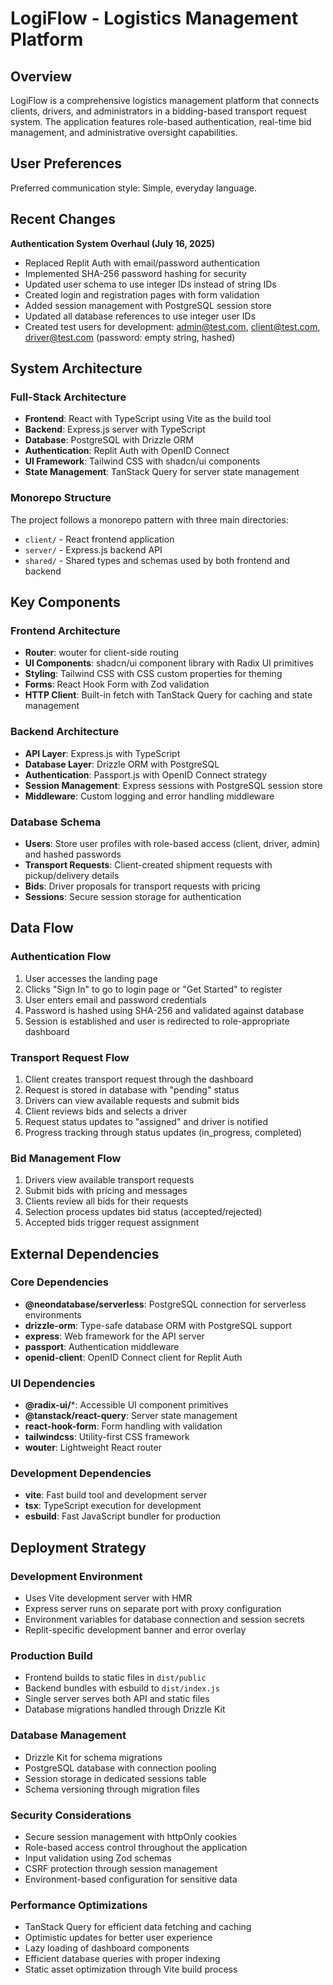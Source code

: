 # LogiFlow - Logistics Management Platform

## Overview

LogiFlow is a comprehensive logistics management platform that connects clients, drivers, and administrators in a bidding-based transport request system. The application features role-based authentication, real-time bid management, and administrative oversight capabilities.

## User Preferences

Preferred communication style: Simple, everyday language.

## Recent Changes

**Authentication System Overhaul (July 16, 2025)**
- Replaced Replit Auth with email/password authentication
- Implemented SHA-256 password hashing for security
- Updated user schema to use integer IDs instead of string IDs
- Created login and registration pages with form validation
- Added session management with PostgreSQL session store
- Updated all database references to use integer user IDs
- Created test users for development: admin@test.com, client@test.com, driver@test.com (password: empty string, hashed)

## System Architecture

### Full-Stack Architecture
- **Frontend**: React with TypeScript using Vite as the build tool
- **Backend**: Express.js server with TypeScript
- **Database**: PostgreSQL with Drizzle ORM
- **Authentication**: Replit Auth with OpenID Connect
- **UI Framework**: Tailwind CSS with shadcn/ui components
- **State Management**: TanStack Query for server state management

### Monorepo Structure
The project follows a monorepo pattern with three main directories:
- `client/` - React frontend application
- `server/` - Express.js backend API
- `shared/` - Shared types and schemas used by both frontend and backend

## Key Components

### Frontend Architecture
- **Router**: wouter for client-side routing
- **UI Components**: shadcn/ui component library with Radix UI primitives
- **Styling**: Tailwind CSS with CSS custom properties for theming
- **Forms**: React Hook Form with Zod validation
- **HTTP Client**: Built-in fetch with TanStack Query for caching and state management

### Backend Architecture
- **API Layer**: Express.js with TypeScript
- **Database Layer**: Drizzle ORM with PostgreSQL
- **Authentication**: Passport.js with OpenID Connect strategy
- **Session Management**: Express sessions with PostgreSQL session store
- **Middleware**: Custom logging and error handling middleware

### Database Schema
- **Users**: Store user profiles with role-based access (client, driver, admin) and hashed passwords
- **Transport Requests**: Client-created shipment requests with pickup/delivery details
- **Bids**: Driver proposals for transport requests with pricing
- **Sessions**: Secure session storage for authentication

## Data Flow

### Authentication Flow
1. User accesses the landing page
2. Clicks "Sign In" to go to login page or "Get Started" to register
3. User enters email and password credentials
4. Password is hashed using SHA-256 and validated against database
5. Session is established and user is redirected to role-appropriate dashboard

### Transport Request Flow
1. Client creates transport request through the dashboard
2. Request is stored in database with "pending" status
3. Drivers can view available requests and submit bids
4. Client reviews bids and selects a driver
5. Request status updates to "assigned" and driver is notified
6. Progress tracking through status updates (in_progress, completed)

### Bid Management Flow
1. Drivers view available transport requests
2. Submit bids with pricing and messages
3. Clients review all bids for their requests
4. Selection process updates bid status (accepted/rejected)
5. Accepted bids trigger request assignment

## External Dependencies

### Core Dependencies
- **@neondatabase/serverless**: PostgreSQL connection for serverless environments
- **drizzle-orm**: Type-safe database ORM with PostgreSQL support
- **express**: Web framework for the API server
- **passport**: Authentication middleware
- **openid-client**: OpenID Connect client for Replit Auth

### UI Dependencies
- **@radix-ui/***: Accessible UI component primitives
- **@tanstack/react-query**: Server state management
- **react-hook-form**: Form handling with validation
- **tailwindcss**: Utility-first CSS framework
- **wouter**: Lightweight React router

### Development Dependencies
- **vite**: Fast build tool and development server
- **tsx**: TypeScript execution for development
- **esbuild**: Fast JavaScript bundler for production

## Deployment Strategy

### Development Environment
- Uses Vite development server with HMR
- Express server runs on separate port with proxy configuration
- Environment variables for database connection and session secrets
- Replit-specific development banner and error overlay

### Production Build
- Frontend builds to static files in `dist/public`
- Backend bundles with esbuild to `dist/index.js`
- Single server serves both API and static files
- Database migrations handled through Drizzle Kit

### Database Management
- Drizzle Kit for schema migrations
- PostgreSQL database with connection pooling
- Session storage in dedicated sessions table
- Schema versioning through migration files

### Security Considerations
- Secure session management with httpOnly cookies
- Role-based access control throughout the application
- Input validation using Zod schemas
- CSRF protection through session management
- Environment-based configuration for sensitive data

### Performance Optimizations
- TanStack Query for efficient data fetching and caching
- Optimistic updates for better user experience
- Lazy loading of dashboard components
- Efficient database queries with proper indexing
- Static asset optimization through Vite build process